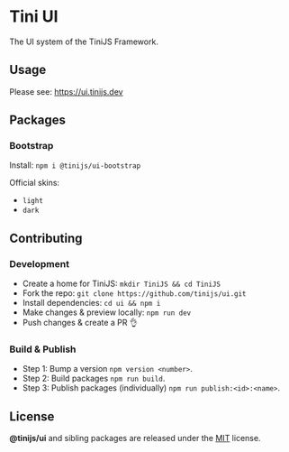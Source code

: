 # Tini UI 

The UI system of the TiniJS Framework.

## Usage

Please see: <https://ui.tinijs.dev>

## Packages

### Bootstrap

Install: `npm i @tinijs/ui-bootstrap`

Official skins:
  - `light`
  - `dark`

## Contributing

### Development

- Create a home for TiniJS: `mkdir TiniJS && cd TiniJS`
- Fork the repo: `git clone https://github.com/tinijs/ui.git`
- Install dependencies: `cd ui && npm i`
- Make changes & preview locally: `npm run dev`
- Push changes & create a PR 👌

### Build & Publish

- Step 1: Bump a version `npm version <number>`.
- Step 2: Build packages `npm run build`.
- Step 3: Publish packages (individually) `npm run publish:<id>:<name>`.

## License

**@tinijs/ui** and sibling packages are released under the [MIT](https://github.com/tinijs/ui/blob/master/LICENSE) license.
